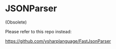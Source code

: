 JSONParser
==========

(Obsolete)

Please refer to this repo instead:

https://github.com/ysharplanguage/FastJsonParser
